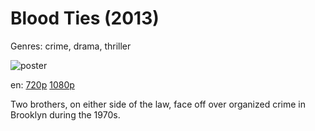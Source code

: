 # Blood Ties (2013)

Genres: crime, drama, thriller

![poster](http://image.tmdb.org/t/p/w500/b92dNX0BYxGAroKuR98I2qn9vwy.jpg)

en:
  [720p](magnet:?xt=urn:btih:F018ABEEADACE1FF6184C2147F6610AB99208D5A&tr=udp://glotorrents.pw:6969/announce&tr=udp://tracker.opentrackr.org:1337/announce&tr=udp://torrent.gresille.org:80/announce&tr=udp://tracker.openbittorrent.com:80&tr=udp://tracker.coppersurfer.tk:6969&tr=udp://tracker.leechers-paradise.org:6969&tr=udp://p4p.arenabg.ch:1337&tr=udp://tracker.internetwarriors.net:1337)
  [1080p](magnet:?xt=urn:btih:322504EFB3122D3F80704EF0B7FEA8347DA5911E&tr=udp://glotorrents.pw:6969/announce&tr=udp://tracker.opentrackr.org:1337/announce&tr=udp://torrent.gresille.org:80/announce&tr=udp://tracker.openbittorrent.com:80&tr=udp://tracker.coppersurfer.tk:6969&tr=udp://tracker.leechers-paradise.org:6969&tr=udp://p4p.arenabg.ch:1337&tr=udp://tracker.internetwarriors.net:1337)
  


Two brothers, on either side of the law, face off over organized crime in Brooklyn during the 1970s.